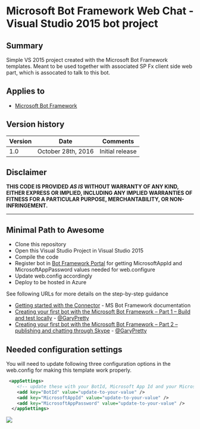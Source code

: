 # Microsoft Bot Framework Web Chat - Visual Studio 2015 bot project

## Summary
Simple VS 2015 project created with the Microsoft Bot Framework templates. Meant to be used together with associated SP Fx client side web part, which is assocated to talk to this bot.

## Applies to

* [Microsoft Bot Framework](http://dev.botframework.com)

## Version history

Version|Date|Comments
-------|----|--------
1.0|October 28th, 2016|Initial release

## Disclaimer
**THIS CODE IS PROVIDED *AS IS* WITHOUT WARRANTY OF ANY KIND, EITHER EXPRESS OR IMPLIED, INCLUDING ANY IMPLIED WARRANTIES OF FITNESS FOR A PARTICULAR PURPOSE, MERCHANTABILITY, OR NON-INFRINGEMENT.**

---

## Minimal Path to Awesome

- Clone this repository
- Open this Visual Studio Project in Visual Studio 2015
- Compile the code
- Register bot in [Bot Framework Portal](http://dev.botframework.com) for getting MicrosoftAppId and MicrosoftAppPassword values needed for web.configure
- Update web.config accordingly
- Deploy to be hosted in Azure

See following URLs for more details on the step-by-step guidance

* [Getting started with the Connector](https://docs.botframework.com/en-us/csharp/builder/sdkreference/gettingstarted.html) - MS Bot Framework documentation
* [Creating your first bot with the Microsoft Bot Framework – Part 1 – Build and test locally](http://www.garypretty.co.uk/2016/07/14/creating-your-first-bot-with-the-microsoft-bot-framework-part-1/) - [@GaryPretty](https://twitter.com/GaryPretty)
* [Creating your first bot with the Microsoft Bot Framework – Part 2 – publishing and chatting through Skype](http://www.garypretty.co.uk/2016/07/16/creating-your-first-bot-with-the-microsoft-bot-framework-part-2/) - [@GaryPretty](https://twitter.com/GaryPretty)

## Needed configuration settings
You will need to update following three configuration options in the web.config for making this template work properly.

```XML
 <appSettings>
    <!-- update these with your BotId, Microsoft App Id and your Microsoft App Password-->
    <add key="BotId" value="update-to-your-value" />
    <add key="MicrosoftAppId" value="update-to-your-value" />
    <add key="MicrosoftAppPassword" value="update-to-your-value" />
  </appSettings>
  ```

<img src="https://telemetry.sharepointpnp.com/sp-dev-fx-webparts/samples/react-bot-framework/vs2015-bot-application" />